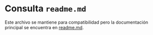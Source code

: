 # Consulta `readme.md`
Este archivo se mantiene para compatibilidad pero la documentación principal se encuentra en [readme.md](readme.md).

